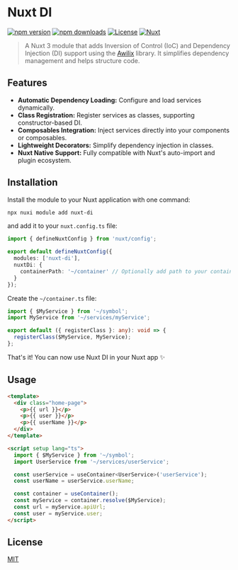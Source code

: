 # Nuxt DI

[![npm version][npm-version-src]][npm-version-href]
[![npm downloads][npm-downloads-src]][npm-downloads-href]
[![License][license-src]][license-href]
[![Nuxt][nuxt-src]][nuxt-href]

> A Nuxt 3 module that adds Inversion of Control (IoC) and Dependency Injection (DI) support using the [Awilix](https://github.com/jeffijoe/awilix) library. It simplifies dependency management and helps structure code.

<!-- - [✨ &nbsp;Release Notes](/CHANGELOG.md) -->
<!-- - [🏀 Online playground](https://stackblitz.com/github/your-org/my-module?file=playground%2Fapp.vue) -->
<!-- - [📖 &nbsp;Documentation](https://example.com) -->

## Features

- **Automatic Dependency Loading:** Configure and load services dynamically.
- **Class Registration:** Register services as classes, supporting constructor-based DI.
- **Composables Integration:** Inject services directly into your components or composables.
- **Lightweight Decorators:** Simplify dependency injection in classes.
- **Nuxt Native Support:** Fully compatible with Nuxt's auto-import and plugin ecosystem.

## Installation

Install the module to your Nuxt application with one command:

```bash
npx nuxi module add nuxt-di
```
and add it to your `nuxt.config.ts` file:
```typescript
import { defineNuxtConfig } from 'nuxt/config';

export default defineNuxtConfig({
  modules: ['nuxt-di'],
  nuxtDi: {
    containerPath: '~/container' // Optionally add path to your container configuration
  }
});
```
Create the `~/container.ts` file:

```typescript
import { $MyService } from '~/symbol';
import MyService from '~/services/myService';

export default ({ registerClass }: any): void => {
  registerClass($MyService, MyService);
};
```
That's it! You can now use Nuxt DI in your Nuxt app ✨

## Usage
```html
<template>
  <div class="home-page">
    <p>{{ url }}</p>
    <p>{{ user }}</p>
    <p>{{ userName }}</p>
  </div>
</template>

<script setup lang="ts">
  import { $MyService } from '~/symbol';
  import UserService from '~/services/userService';

  const userService = useContainer<UserService>('userService');
  const userName = userService.userName;

  const container = useContainer();
  const myService = container.resolve($MyService);
  const url = myService.apiUrl;
  const user = myService.user;
</script>
```
## License
[MIT](http://opensource.org/licenses/MIT)

<!-- Badges -->
[npm-version-src]: https://img.shields.io/npm/v/my-module/latest.svg?style=flat&colorA=020420&colorB=00DC82
[npm-version-href]: https://npmjs.com/package/my-module

[npm-downloads-src]: https://img.shields.io/npm/dm/my-module.svg?style=flat&colorA=020420&colorB=00DC82
[npm-downloads-href]: https://npm.chart.dev/my-module

[license-src]: https://img.shields.io/npm/l/my-module.svg?style=flat&colorA=020420&colorB=00DC82
[license-href]: https://npmjs.com/package/my-module

[nuxt-src]: https://img.shields.io/badge/Nuxt-020420?logo=nuxt.js
[nuxt-href]: https://nuxt.com
